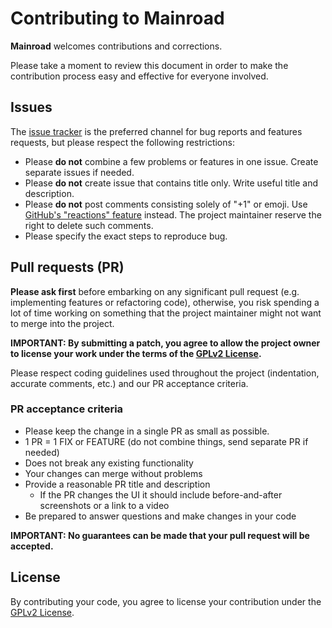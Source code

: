 # Contributing to Mainroad

**Mainroad** welcomes contributions and corrections.

Please take a moment to review this document in order to make the contribution process easy and effective for everyone involved.

## Issues

The [issue tracker](https://github.com/ErikNgigi/EricNgigi/issues) is the preferred channel for bug reports and features requests, but please respect the following restrictions:

* Please **do not** combine a few problems or features in one issue. Create separate issues if needed.
* Please **do not** create issue that contains title only. Write useful title and description.
* Please **do not** post comments consisting solely of "+1" or emoji. Use [GitHub's "reactions" feature](https://github.com/blog/2119-add-reactions-to-pull-requests-issues-and-comments) instead. The project maintainer reserve the right to delete such comments.
* Please specify the exact steps to reproduce bug.

## Pull requests (PR)

**Please ask first** before embarking on any significant pull request (e.g. implementing features or refactoring code), otherwise, you risk spending a lot of time working on something that the project maintainer might not want to merge into the project.

**IMPORTANT: By submitting a patch, you agree to allow the project owner to license your work under the terms of the [GPLv2 License](LICENSE.md).**

Please respect coding guidelines used throughout the project (indentation, accurate comments, etc.) and our PR acceptance criteria.

### PR acceptance criteria

* Please keep the change in a single PR as small as possible.
* 1 PR = 1 FIX or FEATURE (do not combine things, send separate PR if needed)
* Does not break any existing functionality
* Your changes can merge without problems
* Provide a reasonable PR title and description
  * If the PR changes the UI it should include before-and-after screenshots or a link to a video
* Be prepared to answer questions and make changes in your code

**IMPORTANT: No guarantees can be made that your pull request will be accepted.**

## License

By contributing your code, you agree to license your contribution under the [GPLv2 License](LICENSE.md).
